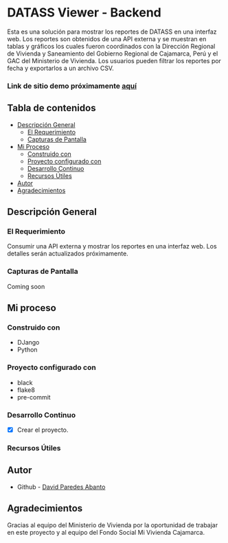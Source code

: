 # DATASS Viewer - Backend

Esta es una solución para mostrar los reportes de DATASS en una interfaz web. Los reportes son obtenidos de una API externa y se muestran en tablas y gráficos los cuales fueron coordinados con la Dirección Regional de Vivienda y Saneamiento del Gobierno Regional de Cajamarca, Perú y el GAC del Ministerio de Vivienda. Los usuarios pueden filtrar los reportes por fecha y exportarlos a un archivo CSV.

### Link de sitio demo próximamente [aquí](#)

## Tabla de contenidos

- [Descripción General](#descripción-general)
  - [El Requerimiento](#el-requerimiento)
  - [Capturas de Pantalla](#capturas-de-pantalla)
- [Mi Proceso](#mi-proceso)
  - [Construido con](#construido-con)
  - [Proyecto configurado con](#proyecto-configurado-con)
  - [Desarrollo Continuo](#desarrollo-continuo)
  - [Recursos Útiles](#recursos-útiles)
- [Autor](#autor)
- [Agradecimientos](#agradecimientos)

## Descripción General

### El Requerimiento

Consumir una API externa y mostrar los reportes en una interfaz web. Los detalles serán actualizados próximamente.
### Capturas de Pantalla

Coming soon

## Mi proceso

### Construido con

- DJango
- Python

### Proyecto configurado con
- black
- flake8
- pre-commit

### Desarrollo Continuo

- [x] Crear el proyecto.

### Recursos Útiles


## Autor

- Github - [David Paredes Abanto](https://github.com/davichano)

## Agradecimientos

Gracias al equipo del Ministerio de Vivienda por la oportunidad de trabajar en este proyecto y al equipo del Fondo Social Mi Vivienda Cajamarca.
